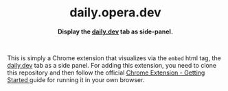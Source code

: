 
<div align="center">
<h1><strong>daily.opera.dev</strong></h1>
<p><strong>Display the <a href="http://app.daily.dev">daily.dev</a> tab as side-panel. </strong>
 </p>
<br/>
</div>

<p>
This is simply a Chrome extension that visualizes via the <code>embed</code> html tag, the <a href="http://app.daily.dev">daily.dev</a> tab as a side panel. For adding this extension, you need to clone this repository and then follow the official <a href="https://developer.chrome.com/docs/extensions/mv3/getstarted/"> Chrome Extension - Getting Started </a> guide for running it in your own browser.
</p>






